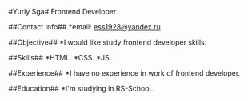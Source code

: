 #Yuriy Sga#
Frontend Developer

##Contact Info##
  *email: ess1928@yandex.ru

##Objective##
  *I would like study frontend developer skills.

##Skills##
  *HTML.
  *CSS.
  *JS.

##Experience##
  *I have no experience in work of frontend developer.

##Education##
  *I'm studying in RS-School.

